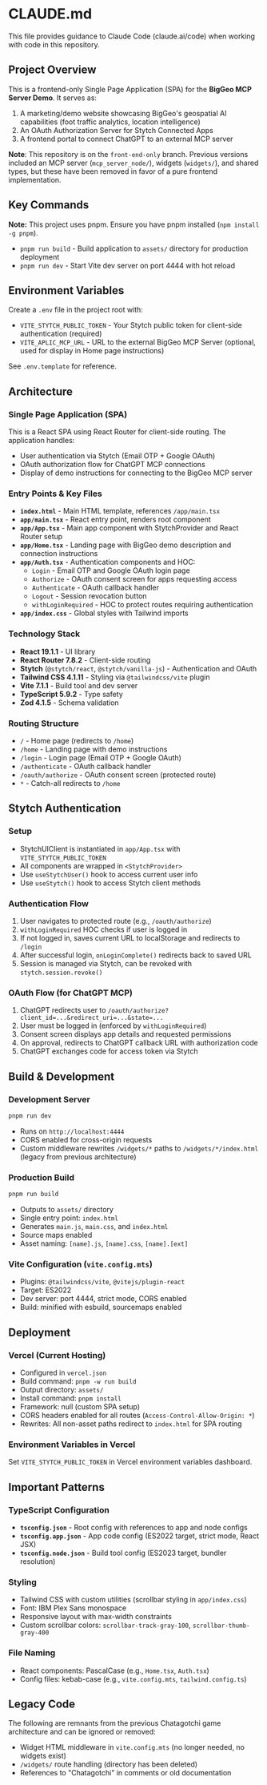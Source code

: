 # CLAUDE.md

This file provides guidance to Claude Code (claude.ai/code) when working with code in this repository.

## Project Overview

This is a frontend-only Single Page Application (SPA) for the **BigGeo MCP Server Demo**. It serves as:
1. A marketing/demo website showcasing BigGeo's geospatial AI capabilities (foot traffic analytics, location intelligence)
2. An OAuth Authorization Server for Stytch Connected Apps
3. A frontend portal to connect ChatGPT to an external MCP server

**Note**: This repository is on the `front-end-only` branch. Previous versions included an MCP server (`mcp_server_node/`), widgets (`widgets/`), and shared types, but these have been removed in favor of a pure frontend implementation.

## Key Commands

**Note:** This project uses pnpm. Ensure you have pnpm installed (`npm install -g pnpm`).

- `pnpm run build` - Build application to `assets/` directory for production deployment
- `pnpm run dev` - Start Vite dev server on port 4444 with hot reload

## Environment Variables

Create a `.env` file in the project root with:

- `VITE_STYTCH_PUBLIC_TOKEN` - Your Stytch public token for client-side authentication (required)
- `VITE_APLIC_MCP_URL` - URL to the external BigGeo MCP Server (optional, used for display in Home page instructions)

See `.env.template` for reference.

## Architecture

### Single Page Application (SPA)

This is a React SPA using React Router for client-side routing. The application handles:
- User authentication via Stytch (Email OTP + Google OAuth)
- OAuth authorization flow for ChatGPT MCP connections
- Display of demo instructions for connecting to the BigGeo MCP server

### Entry Points & Key Files

- **`index.html`** - Main HTML template, references `/app/main.tsx`
- **`app/main.tsx`** - React entry point, renders root component
- **`app/App.tsx`** - Main app component with StytchProvider and React Router setup
- **`app/Home.tsx`** - Landing page with BigGeo demo description and connection instructions
- **`app/Auth.tsx`** - Authentication components and HOC:
  - `Login` - Email OTP and Google OAuth login page
  - `Authorize` - OAuth consent screen for apps requesting access
  - `Authenticate` - OAuth callback handler
  - `Logout` - Session revocation button
  - `withLoginRequired` - HOC to protect routes requiring authentication
- **`app/index.css`** - Global styles with Tailwind imports

### Technology Stack

- **React 19.1.1** - UI library
- **React Router 7.8.2** - Client-side routing
- **Stytch** (`@stytch/react`, `@stytch/vanilla-js`) - Authentication and OAuth
- **Tailwind CSS 4.1.11** - Styling via `@tailwindcss/vite` plugin
- **Vite 7.1.1** - Build tool and dev server
- **TypeScript 5.9.2** - Type safety
- **Zod 4.1.5** - Schema validation

### Routing Structure

- `/` - Home page (redirects to `/home`)
- `/home` - Landing page with demo instructions
- `/login` - Login page (Email OTP + Google OAuth)
- `/authenticate` - OAuth callback handler
- `/oauth/authorize` - OAuth consent screen (protected route)
- `*` - Catch-all redirects to `/home`

## Stytch Authentication

### Setup
- StytchUIClient is instantiated in `app/App.tsx` with `VITE_STYTCH_PUBLIC_TOKEN`
- All components are wrapped in `<StytchProvider>`
- Use `useStytchUser()` hook to access current user info
- Use `useStytch()` hook to access Stytch client methods

### Authentication Flow
1. User navigates to protected route (e.g., `/oauth/authorize`)
2. `withLoginRequired` HOC checks if user is logged in
3. If not logged in, saves current URL to localStorage and redirects to `/login`
4. After successful login, `onLoginComplete()` redirects back to saved URL
5. Session is managed via Stytch, can be revoked with `stytch.session.revoke()`

### OAuth Flow (for ChatGPT MCP)
1. ChatGPT redirects user to `/oauth/authorize?client_id=...&redirect_uri=...&state=...`
2. User must be logged in (enforced by `withLoginRequired`)
3. Consent screen displays app details and requested permissions
4. On approval, redirects to ChatGPT callback URL with authorization code
5. ChatGPT exchanges code for access token via Stytch

## Build & Development

### Development Server
```bash
pnpm run dev
```
- Runs on `http://localhost:4444`
- CORS enabled for cross-origin requests
- Custom middleware rewrites `/widgets/*` paths to `/widgets/*/index.html` (legacy from previous architecture)

### Production Build
```bash
pnpm run build
```
- Outputs to `assets/` directory
- Single entry point: `index.html`
- Generates `main.js`, `main.css`, and `index.html`
- Source maps enabled
- Asset naming: `[name].js`, `[name].css`, `[name].[ext]`

### Vite Configuration (`vite.config.mts`)
- Plugins: `@tailwindcss/vite`, `@vitejs/plugin-react`
- Target: ES2022
- Dev server: port 4444, strict mode, CORS enabled
- Build: minified with esbuild, sourcemaps enabled

## Deployment

### Vercel (Current Hosting)
- Configured in `vercel.json`
- Build command: `pnpm -w run build`
- Output directory: `assets/`
- Install command: `pnpm install`
- Framework: null (custom SPA setup)
- CORS headers enabled for all routes (`Access-Control-Allow-Origin: *`)
- Rewrites: All non-asset paths redirect to `index.html` for SPA routing

### Environment Variables in Vercel
Set `VITE_STYTCH_PUBLIC_TOKEN` in Vercel environment variables dashboard.

## Important Patterns

### TypeScript Configuration
- **`tsconfig.json`** - Root config with references to app and node configs
- **`tsconfig.app.json`** - App code config (ES2022 target, strict mode, React JSX)
- **`tsconfig.node.json`** - Build tool config (ES2023 target, bundler resolution)

### Styling
- Tailwind CSS with custom utilities (scrollbar styling in `app/index.css`)
- Font: IBM Plex Sans monospace
- Responsive layout with max-width constraints
- Custom scrollbar colors: `scrollbar-track-gray-100`, `scrollbar-thumb-gray-400`

### File Naming
- React components: PascalCase (e.g., `Home.tsx`, `Auth.tsx`)
- Config files: kebab-case (e.g., `vite.config.mts`, `tailwind.config.ts`)

## Legacy Code
The following are remnants from the previous Chatagotchi game architecture and can be ignored or removed:
- Widget HTML middleware in `vite.config.mts` (no longer needed, no widgets exist)
- `/widgets/` route handling (directory has been deleted)
- References to "Chatagotchi" in comments or old documentation
